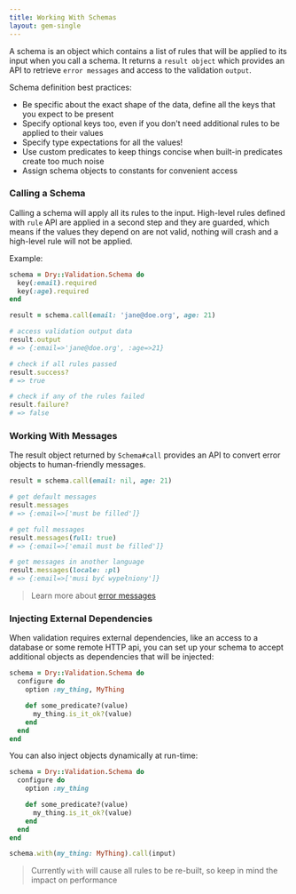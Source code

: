 ```yaml
---
title: Working With Schemas
layout: gem-single
---
```


A schema is an object which contains a list of rules that will be applied to its input when you call a schema. It returns a `result object` which provides an API to retrieve `error messages` and access to the validation `output`.

Schema definition best practices:

* Be specific about the exact shape of the data, define all the keys that you expect to be present
* Specify optional keys too, even if you don't need additional rules to be applied to their values
* Specify type expectations for all the values!
* Use custom predicates to keep things concise when built-in predicates create too much noise
* Assign schema objects to constants for convenient access

### Calling a Schema

Calling a schema will apply all its rules to the input. High-level rules defined with `rule` API are applied in a second step and they are guarded, which means if the values they depend on are not valid, nothing will crash and a high-level rule will not be applied.

Example:

``` ruby
schema = Dry::Validation.Schema do
  key(:email).required
  key(:age).required
end

result = schema.call(email: 'jane@doe.org', age: 21)

# access validation output data
result.output
# => {:email=>'jane@doe.org', :age=>21}

# check if all rules passed
result.success?
# => true

# check if any of the rules failed
result.failure?
# => false
```

### Working With Messages

The result object returned by `Schema#call` provides an API to convert error objects to human-friendly messages.

``` ruby
result = schema.call(email: nil, age: 21)

# get default messages
result.messages
# => {:email=>['must be filled']}

# get full messages
result.messages(full: true)
# => {:email=>['email must be filled']}

# get messages in another language
result.messages(locale: :pl)
# => {:email=>['musi być wypełniony']}
```

> Learn more about [error messages](/gems/dry-validation/error-messages)

### Injecting External Dependencies

When validation requires external dependencies, like an access to a database or some remote HTTP api, you can set up your schema to accept additional objects as dependencies that will be injected:

``` ruby
schema = Dry::Validation.Schema do
  configure do
    option :my_thing, MyThing

    def some_predicate?(value)
      my_thing.is_it_ok?(value)
    end
  end
end
```

You can also inject objects dynamically at run-time:

``` ruby
schema = Dry::Validation.Schema do
  configure do
    option :my_thing

    def some_predicate?(value)
      my_thing.is_it_ok?(value)
    end
  end
end

schema.with(my_thing: MyThing).call(input)
```

> Currently `with` will cause all rules to be re-built, so keep in mind the impact on performance
